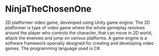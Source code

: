 # NinjaTheChosenOne

2D platformer video game, developed using Unity game engine.
The 2D platformer is type of video game where the whole gameplay revolves around the player who controls the character, that can move in 2D world, attack the enemies and jump on various platforms.
A  game engine is a  software  framework specially designed for creating and developing video games.
The programming language used is C#.
